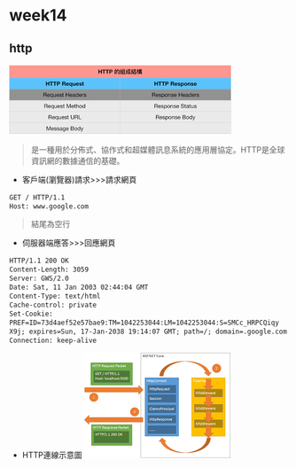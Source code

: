 # week14


## http
![](https://github.com/hung890202/sp109b/blob/main/note/picture/http1.png)
>是一種用於分佈式、協作式和超媒體訊息系統的應用層協定。HTTP是全球資訊網的數據通信的基礎。

* 客戶端(瀏覽器)請求>>>請求網頁
```
GET / HTTP/1.1
Host: www.google.com
```
>結尾為空行

* 伺服器端應答>>>回應網頁
```
HTTP/1.1 200 OK
Content-Length: 3059
Server: GWS/2.0
Date: Sat, 11 Jan 2003 02:44:04 GMT
Content-Type: text/html
Cache-control: private
Set-Cookie: PREF=ID=73d4aef52e57bae9:TM=1042253044:LM=1042253044:S=SMCc_HRPCQiqy
X9j; expires=Sun, 17-Jan-2038 19:14:07 GMT; path=/; domain=.google.com
Connection: keep-alive
```
* HTTP連線示意圖
![](https://github.com/hung890202/sp109b/blob/main/note/picture/http.png)


